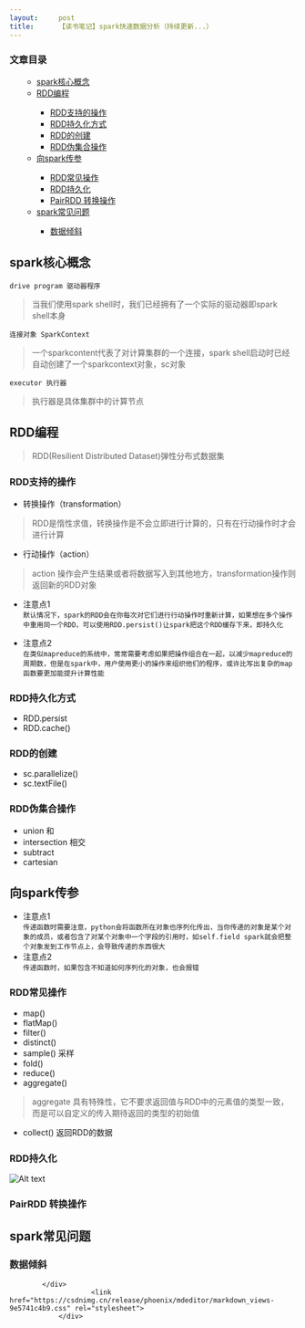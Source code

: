```yaml
---
layout:     post
title:      【读书笔记】spark快速数据分析（持续更新...）
---
```

<div id="article_content" class="article_content clearfix csdn-tracking-statistics" data-pid="blog" data-mod="popu_307" data-dsm="post">
								            <div id="content_views" class="markdown_views prism-atom-one-dark">
							<!-- flowchart 箭头图标 勿删 -->
							<svg xmlns="http://www.w3.org/2000/svg" style="display: none;"><path stroke-linecap="round" d="M5,0 0,2.5 5,5z" id="raphael-marker-block" style="-webkit-tap-highlight-color: rgba(0, 0, 0, 0);"></path></svg>
							<p></p><div class="toc"><h3>文章目录</h3><ul><ul><li><a href="#spark_1" rel="nofollow">spark核心概念</a></li><li><a href="#RDD_12" rel="nofollow">RDD编程</a></li><ul><li><a href="#RDD_14" rel="nofollow">RDD支持的操作</a></li><li><a href="#RDD_27" rel="nofollow">RDD持久化方式</a></li><li><a href="#RDD_31" rel="nofollow">RDD的创建</a></li><li><a href="#RDD_35" rel="nofollow">RDD伪集合操作</a></li></ul><li><a href="#spark_43" rel="nofollow">向spark传参</a></li><ul><li><a href="#RDD_49" rel="nofollow">RDD常见操作</a></li><li><a href="#RDD_63" rel="nofollow">RDD持久化</a></li><li><a href="#PairRDD__67" rel="nofollow">PairRDD 转换操作</a></li></ul><li><a href="#spark_69" rel="nofollow">spark常见问题</a></li><ul><li><a href="#_70" rel="nofollow">数据倾斜</a></li></ul></ul></ul></div><p></p>
<h2><a id="spark_1"></a>spark核心概念</h2>
<p><code>drive program 驱动器程序</code></p>
<blockquote>
<p>当我们使用spark shell时，我们已经拥有了一个实际的驱动器即spark shell本身</p>
</blockquote>
<p><code>连接对象 SparkContext</code></p>
<blockquote>
<p>一个sparkcontent代表了对计算集群的一个连接，spark shell启动时已经自动创建了一个sparkcontext对象，sc对象</p>
</blockquote>
<p><code>executor 执行器</code></p>
<blockquote>
<p>执行器是具体集群中的计算节点</p>
</blockquote>
<h2><a id="RDD_12"></a>RDD编程</h2>
<blockquote>
<p>RDD(Resilient Distributed Dataset)弹性分布式数据集</p>
</blockquote>
<h3><a id="RDD_14"></a>RDD支持的操作</h3>
<ul>
<li>转换操作（transformation）</li>
</ul>
<blockquote>
<p>RDD是惰性求值，转换操作是不会立即进行计算的，只有在行动操作时才会进行计算</p>
</blockquote>
<ul>
<li>行动操作（action）</li>
</ul>
<blockquote>
<p>action 操作会产生结果或者将数据写入到其他地方，transformation操作则返回新的RDD对象</p>
</blockquote>
<ul>
<li>
<p>注意点1<br>
<code>默认情况下，spark的RDD会在你每次对它们进行行动操作时重新计算，如果想在多个操作中重用同一个RDD，可以使用RDD.persist()让spark把这个RDD缓存下来，即持久化</code></p>
</li>
<li>
<p>注意点2<br>
<code>在类似mapreduce的系统中，常常需要考虑如果把操作组合在一起，以减少mapreduce的周期数，但是在spark中，用户使用更小的操作来组织他们的程序，或许比写出复杂的map函数要更加能提升计算性能</code></p>
</li>
</ul>
<h3><a id="RDD_27"></a>RDD持久化方式</h3>
<ul>
<li>RDD.persist</li>
<li>RDD.cache()</li>
</ul>
<h3><a id="RDD_31"></a>RDD的创建</h3>
<ul>
<li>sc.parallelize()</li>
<li>sc.textFile()</li>
</ul>
<h3><a id="RDD_35"></a>RDD伪集合操作</h3>
<ul>
<li>union  和</li>
<li>intersection  相交</li>
<li>subtract</li>
<li>cartesian</li>
</ul>
<h2><a id="spark_43"></a>向spark传参</h2>
<ul>
<li>注意点1<br>
<code>传递函数时需要注意，python会将函数所在对象也序列化传出，当你传递的对象是某个对象的成员，或者包含了对某个对象中一个字段的引用时，如self.field spark就会把整个对象发到工作节点上，会导致传递的东西很大</code></li>
<li>注意点2<br>
<code>传递函数时，如果包含不知道如何序列化的对象，也会报错</code></li>
</ul>
<h3><a id="RDD_49"></a>RDD常见操作</h3>
<ul>
<li>map()</li>
<li>flatMap()</li>
<li>filter()</li>
<li>distinct()</li>
<li>sample() 采样</li>
<li>fold()</li>
<li>reduce()</li>
<li>aggregate()</li>
</ul>
<blockquote>
<p>aggregate 具有特殊性，它不要求返回值与RDD中的元素值的类型一致，而是可以自定义的传入期待返回的类型的初始值</p>
</blockquote>
<ul>
<li>collect() 返回RDD的数据</li>
</ul>
<h3><a id="RDD_63"></a>RDD持久化</h3>
<p><img src="./1535986164112.png" alt="Alt text"></p>
<h3><a id="PairRDD__67"></a>PairRDD 转换操作</h3>
<h2><a id="spark_69"></a>spark常见问题</h2>
<h3><a id="_70"></a>数据倾斜</h3>

            </div>
						<link href="https://csdnimg.cn/release/phoenix/mdeditor/markdown_views-9e5741c4b9.css" rel="stylesheet">
                </div>